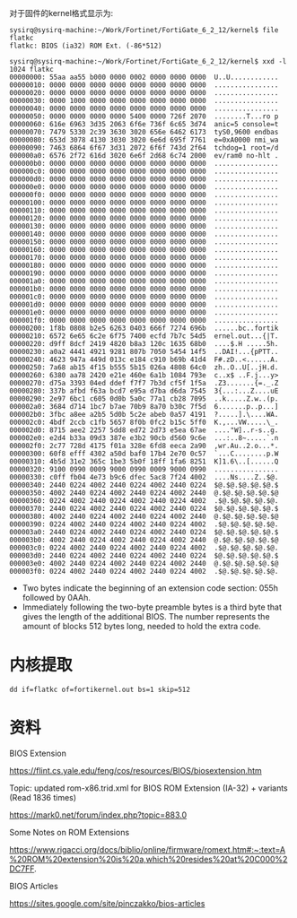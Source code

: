 对于固件的kernel格式显示为:

```
sysirq@sysirq-machine:~/Work/Fortinet/FortiGate_6_2_12/kernel$ file flatkc 
flatkc: BIOS (ia32) ROM Ext. (-86*512)
```

```
sysirq@sysirq-machine:~/Work/Fortinet/FortiGate_6_2_12/kernel$ xxd -l 1024 flatkc 
00000000: 55aa aa55 b000 0000 0002 0000 0000 0000  U..U............
00000010: 0000 0000 0000 0000 0000 0000 0000 0000  ................
00000020: 0000 0000 0000 0000 0000 0000 0000 0000  ................
00000030: 0000 1000 0000 0000 0000 0000 0000 0000  ................
00000040: 0000 0000 0000 0000 0000 0000 0000 0000  ................
00000050: 0000 0000 0000 0000 5400 0000 726f 2070  ........T...ro p
00000060: 616e 6963 3d35 2063 6f6e 736f 6c65 3d74  anic=5 console=t
00000070: 7479 5330 2c39 3630 3020 656e 6462 6173  tyS0,9600 endbas
00000080: 653d 3078 4130 3030 3020 6e6d 695f 7761  e=0xA0000 nmi_wa
00000090: 7463 6864 6f67 3d31 2072 6f6f 743d 2f64  tchdog=1 root=/d
000000a0: 6576 2f72 616d 3020 6e6f 2d68 6c74 2000  ev/ram0 no-hlt .
000000b0: 0000 0000 0000 0000 0000 0000 0000 0000  ................
000000c0: 0000 0000 0000 0000 0000 0000 0000 0000  ................
000000d0: 0000 0000 0000 0000 0000 0000 0000 0000  ................
000000e0: 0000 0000 0000 0000 0000 0000 0000 0000  ................
000000f0: 0000 0000 0000 0000 0000 0000 0000 0000  ................
00000100: 0000 0000 0000 0000 0000 0000 0000 0000  ................
00000110: 0000 0000 0000 0000 0000 0000 0000 0000  ................
00000120: 0000 0000 0000 0000 0000 0000 0000 0000  ................
00000130: 0000 0000 0000 0000 0000 0000 0000 0000  ................
00000140: 0000 0000 0000 0000 0000 0000 0000 0000  ................
00000150: 0000 0000 0000 0000 0000 0000 0000 0000  ................
00000160: 0000 0000 0000 0000 0000 0000 0000 0000  ................
00000170: 0000 0000 0000 0000 0000 0000 0000 0000  ................
00000180: 0000 0000 0000 0000 0000 0000 0000 0000  ................
00000190: 0000 0000 0000 0000 0000 0000 0000 0000  ................
000001a0: 0000 0000 0000 0000 0000 0000 0000 0000  ................
000001b0: 0000 0000 0000 0000 0000 0000 0000 0000  ................
000001c0: 0000 0000 0000 0000 0000 0000 0000 0000  ................
000001d0: 0000 0000 0000 0000 0000 0000 0000 0000  ................
000001e0: 0000 0000 0000 0000 0000 0000 0000 0000  ................
000001f0: 0000 0000 0000 0000 0000 0000 0000 0000  ................
00000200: 1f8b 0808 b2e5 6263 0403 666f 7274 696b  ......bc..fortik
00000210: 6572 6e65 6c2e 6f75 7400 ecfd 7b7c 54d5  ernel.out...{|T.
00000220: d9ff 8dcf 2419 4820 b8a3 120c 1635 68b0  ....$.H .....5h.
00000230: a0a2 4441 4921 9281 807b 7050 5454 14f5  ..DAI!...{pPTT..
00000240: 4623 947a 449d 013c e184 c910 b69b 41d4  F#.zD..<......A.
00000250: 7a68 ab15 4f15 b555 5b15 026a 4808 64c0  zh..O..U[..jH.d.
00000260: 6380 aa78 2420 e21e 460e 6a1b 1084 793e  c..x$ ..F.j...y>
00000270: d75a 3393 04ed ddef f7f7 7b3d cf5f 1f5a  .Z3.......{=._.Z
00000280: 337b afbd f63a bcd7 e95a d7ba d6da 7545  3{...:...Z....uE
00000290: 2e97 6bc1 c605 0d0b 5a0c 77a1 cb28 7095  ..k.....Z.w..(p.
000002a0: 3684 d714 1bc7 b7ae 70b9 8a70 b30c 7f5d  6.......p..p...]
000002b0: 3fbc a8ee a2b5 5d0b 5c2e abeb 0a57 4191  ?.....].\....WA.
000002c0: 4bdf 2ccb c1fb 5657 8f0b 0fc2 b15c 5ff0  K.,...VW.....\_.
000002d0: 8715 aee2 2257 5dd8 ed72 2d73 e5ea 67ae  ...."W]..r-s..g.
000002e0: e2d4 b33a 09d3 387e e3b2 90cb d560 9c6e  ...:..8~.....`.n
000002f0: 2c77 728d 4175 f01a 328e 6fd8 eeca 2a90  ,wr.Au..2.o...*.
00000300: 60f8 efff 4302 a50d baf0 17b4 2e70 0c57  `...C........p.W
00000310: 4b5d 31e2 365c 1be3 5b0f 18ff 1fa6 8251  K]1.6\..[......Q
00000320: 9100 0990 0009 9000 0990 0009 9000 0990  ................
00000330: c0ff fb04 4e73 b9c6 dfec 5ac8 7f24 4002  ....Ns....Z..$@.
00000340: 2440 0224 4002 2440 0224 4002 2440 0224  $@.$@.$@.$@.$@.$
00000350: 4002 2440 0224 4002 2440 0224 4002 2440  @.$@.$@.$@.$@.$@
00000360: 0224 4002 2440 0224 4002 2440 0224 4002  .$@.$@.$@.$@.$@.
00000370: 2440 0224 4002 2440 0224 4002 2440 0224  $@.$@.$@.$@.$@.$
00000380: 4002 2440 0224 4002 2440 0224 4002 2440  @.$@.$@.$@.$@.$@
00000390: 0224 4002 2440 0224 4002 2440 0224 4002  .$@.$@.$@.$@.$@.
000003a0: 2440 0224 4002 2440 0224 4002 2440 0224  $@.$@.$@.$@.$@.$
000003b0: 4002 2440 0224 4002 2440 0224 4002 2440  @.$@.$@.$@.$@.$@
000003c0: 0224 4002 2440 0224 4002 2440 0224 4002  .$@.$@.$@.$@.$@.
000003d0: 2440 0224 4002 2440 0224 4002 2440 0224  $@.$@.$@.$@.$@.$
000003e0: 4002 2440 0224 4002 2440 0224 4002 2440  @.$@.$@.$@.$@.$@
000003f0: 0224 4002 2440 0224 4002 2440 0224 4002  .$@.$@.$@.$@.$@.
```


- Two bytes indicate the beginning of an extension code section: 055h followed by 0AAh.
- Immediately following the two-byte preamble bytes is a third byte that gives the length of the additional BIOS. The number represents the amount of blocks 512 bytes long, needed to hold the extra code.


# 内核提取

```
dd if=flatkc of=fortikernel.out bs=1 skip=512
```

# 资料

BIOS Extension

https://flint.cs.yale.edu/feng/cos/resources/BIOS/biosextension.htm

Topic: updated rom-x86.trid.xml for BIOS ROM Extension (IA-32) + variants  (Read 1836 times)

https://mark0.net/forum/index.php?topic=883.0

Some Notes on ROM Extensions

https://www.rigacci.org/docs/biblio/online/firmware/romext.htm#:~:text=A%20ROM%20extension%20is%20a,which%20resides%20at%20C000%2DC7FF.

BIOS Articles

https://sites.google.com/site/pinczakko/bios-articles